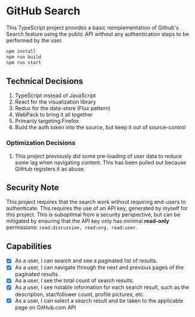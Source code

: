 # GitHub Search

This TypeScript project provides a basic reimplementation of Github's Search
feature using the public API without any authentication steps to be performed
by the user.

```bash
npm install
npm run build
npm run start
```

## Technical Decisions

1. TypeScript instead of JavaScript
2. React for the visualization library
3. Redux for the data-store (Flux pattern)
4. WebPack to bring it all together
5. Primarily targeting Firefox
6. Build the auth token into the source, but keep it out of source-control

### Optimization Decisions

1. This project previously did some pre-loading of user data to reduce some lag when
   navigating content. This has been pulled out because GitHub registers it as abuse.

## Security Note

This project requires that the search work without requiring end-users to
authenticate. This requires the use of an API key, generated by myself for
this project. This is suboptimal from a security perspective, but can be
mitigated by ensuring that the API key only has minimal **read-only**
permissions: `read:discussion, read:org, read:user`.

## Capabilities

- [X] As a user, I can search and see a paginated list of results.
- [X] As a user, I can navigate through the next and previous pages of the
      paginated results.
- [X] As a user, I see the total count of search results.
- [X] As a user, I see notable information for each search result,
      such as the description, star/follower count, profile pictures, etc.
- [X] As a user, I can select a search result and be taken to the applicable
      page on GitHub.com API
